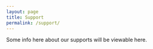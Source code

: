```yaml
---
layout: page
title: Support
permalink: /support/
---
```


Some info here about our supports will be viewable here.

